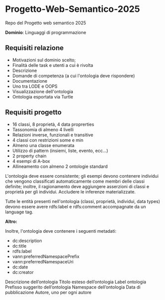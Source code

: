# Progetto-Web-Semantico-2025
Repo del Progetto web semantico 2025

**Dominio**: Linguaggi di programmazione
## Requisiti relazione
- Motivazioni sul dominio scelto;
- Finalità delle task e utenti a cui è rivolta
- Descrizione
- Domande di competenza (a cui l'ontologia deve rispondere)
- Documentazione
- Uno tra LODE e OOPS
- Visualizzazione dell'ontologia
- Ontologia esportata via Turtle

## Requisiti progetto
- 16 classi, 8 proprietà, 4 data proprerties
- Tassonomia di almeno 4 livelli
- Relazioni inverse, funzionali e transitive
- 4 classi con restrizioni some e min
- Almeno una classe enumerata
- Utilizzo di pattern (insiemi, liste, evento, ecc...)
- 2 property chain
- 4 esempi di A-box
- Allineamento con almeno 2 ontologie standard

L'ontologia deve essere consistente; gli esempi devono contenere individui che vengono classificati automaticamente come membri delle classi definite; inoltre, il ragionamento deve aggiungere asserzioni di classi e proprietà per gli individui.
Accludere le inferenze materializzate.

Tutte le entità presenti nell'ontologia (classi, proprietà, individui, data types) devono essere avere rdfs:label e rdfs:comment accompagnate da un language tag.

**Altro:**

Inoltre, l'ontologia deve contenere i seguenti metadati:
- dc:description
- dc:title
- rdfs:label
- vann:preferredNamespacePrefix
- vann:preferredNamespaceUri
- dc:date
- dc:creator


Descrizione dell’ontologia Titolo esteso dell’ontologia Label ontologia
Prefisso suggerito dell’ontologia Namespace dell’ontologia
Data di pubblicazione Autore, uno per ogni autore
